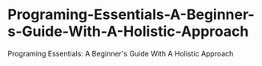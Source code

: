 # Programing-Essentials-A-Beginner-s-Guide-With-A-Holistic-Approach
Programing Essentials: A Beginner's Guide With A Holistic Approach
